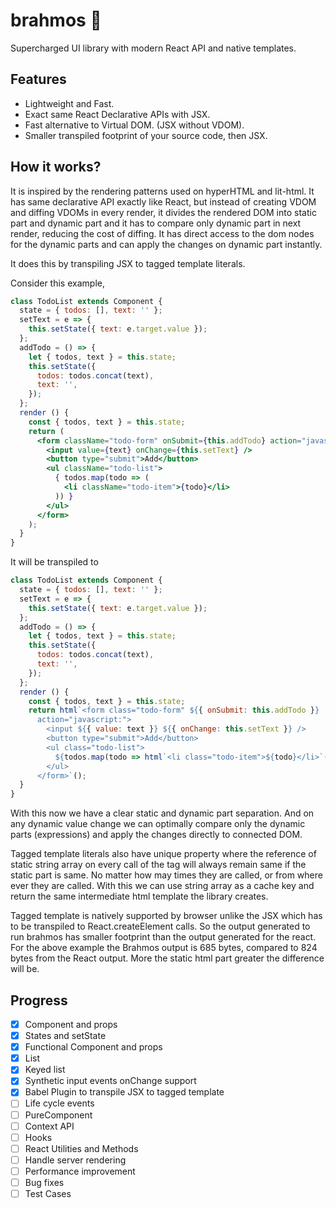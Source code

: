 # brahmos 🚀
Supercharged UI library with modern React API and native templates.

## Features
- Lightweight and Fast.
- Exact same React Declarative APIs with JSX.
- Fast alternative to Virtual DOM. (JSX without VDOM).
- Smaller transpiled footprint of your source code, then JSX.  

## How it works?
It is inspired by the rendering patterns used on hyperHTML and lit-html.
It has same declarative API exactly like React, but instead of creating VDOM and diffing VDOMs in every render, it divides the rendered DOM into static part and dynamic part and it has to compare only dynamic part in next render, reducing the cost of diffing. It has direct access to the dom nodes for the dynamic parts and can apply the changes on dynamic part instantly.

It does this by transpiling JSX to tagged template literals.

Consider this example, 
```jsx
class TodoList extends Component {
  state = { todos: [], text: '' };
  setText = e => {
    this.setState({ text: e.target.value });
  };
  addTodo = () => {
    let { todos, text } = this.state;
    this.setState({
      todos: todos.concat(text),
      text: '',
    });
  };
  render () {
    const { todos, text } = this.state;
    return (
      <form className="todo-form" onSubmit={this.addTodo} action="javascript:">
        <input value={text} onChange={this.setText} />
        <button type="submit">Add</button>
        <ul className="todo-list">
          { todos.map(todo => (
            <li className="todo-item">{todo}</li>
          )) }
        </ul>
      </form>
    );
  }
}
```

It will be transpiled to
```js
class TodoList extends Component {
  state = { todos: [], text: '' };
  setText = e => {
    this.setState({ text: e.target.value });
  };
  addTodo = () => {
    let { todos, text } = this.state;
    this.setState({
      todos: todos.concat(text),
      text: '',
    });
  };
  render () {
    const { todos, text } = this.state;
    return html`<form class="todo-form" ${{ onSubmit: this.addTodo }} 
      action="javascript:">
        <input ${{ value: text }} ${{ onChange: this.setText }} />
        <button type="submit">Add</button>
        <ul class="todo-list">
          ${todos.map(todo => html`<li class="todo-item">${todo}</li>`())}
        </ul>
      </form>`();
  }
}
```

With this now we have a clear static and dynamic part separation. And on any dynamic value change we can optimally compare only the dynamic parts (expressions) and apply the changes directly to connected DOM.

Tagged template literals also have unique property where the reference of static string array on every call of the tag will always remain same if the static part is same. No matter how may times they are called, or from where ever they are called.
With this we can use string array as a cache key and return the same intermediate html template the library creates.

Tagged template is natively supported by browser unlike the JSX which has to be transpiled to React.createElement calls. So the output generated to run brahmos has smaller footprint than the output generated for the react. 
For the above example the Brahmos output is 685 bytes, compared to 824 bytes from the React output. More the static html part greater the difference will be.


## Progress
- [x] Component and props
- [x] States and setState
- [x] Functional Component and props
- [x] List
- [x] Keyed list
- [x] Synthetic input events onChange support
- [x] Babel Plugin to transpile JSX to tagged template
- [ ] Life cycle events
- [ ] PureComponent
- [ ] Context API
- [ ] Hooks
- [ ] React Utilities and Methods
- [ ] Handle server rendering
- [ ] Performance improvement
- [ ] Bug fixes
- [ ] Test Cases
